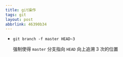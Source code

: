 ```yaml
---
title: git操作
tags: git
layout: post
abbrlink: 46390b34
---
```




+ `git branch -f master HEAD~3`

  强制使得 `master` 分支指向 `HEAD` 向上追溯 $3$ 次的位置

